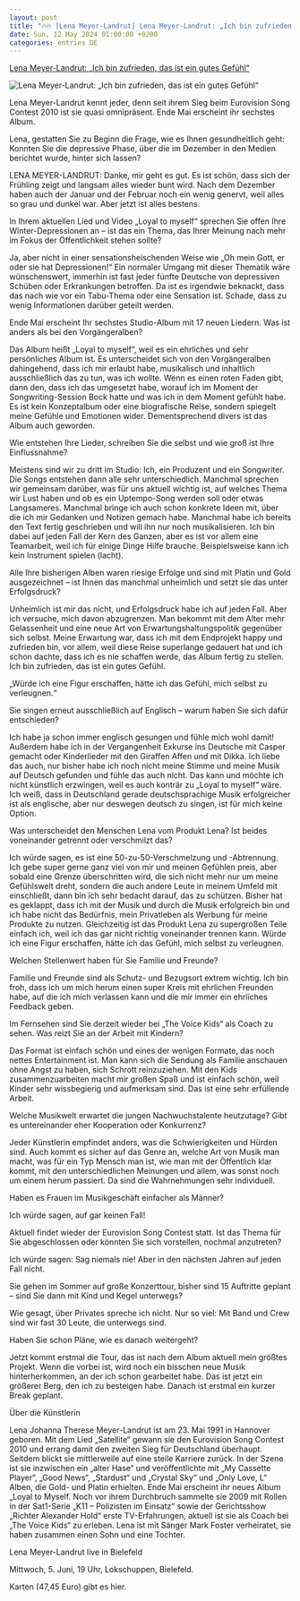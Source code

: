 ```yaml
---
layout: post
title: "🔥🔥 [Lena Meyer-Landrut] Lena Meyer-Landrut: „Ich bin zufrieden, das ist ein gutes Gefühl“"
date: Sun, 12 May 2024 01:00:00 +0200
categories: entries DE
---
```

[Lena Meyer-Landrut: „Ich bin zufrieden, das ist ein gutes Gefühl“](https://www.nw.de/nachrichten/kultur/kultur/23850926_Lena-Meyer-Landrut-Ich-bin-zufrieden-das-ist-ein-gutes-Gefuehl.html)

![Lena Meyer-Landrut: „Ich bin zufrieden, das ist ein gutes Gefühl“](https://www.nw.de/_em_daten/202692623/_/1xNW1QbnBDWFZKbkpSQXQ3OWptY1VwckJLckRxZ1ArR0RmbTJValN2SGY0SUxQdVMzQTE5R2ZPV3dJWllIWUIyVHVTS29ETjhPaTFISUhyaktIU3dHemkwdDFSbHpPOEl1L0d2emI5SUNmUFE9/240511-1223-473019396.jpg)

Lena Meyer-Landrut kennt jeder, denn seit ihrem Sieg beim Eurovision Song Contest 2010 ist sie quasi omnipräsent. Ende Mai erscheint ihr sechstes Album.

Lena, gestatten Sie zu Beginn die Frage, wie es Ihnen gesundheitlich geht: Konnten Sie die depressive Phase, über die im Dezember in den Medien berichtet wurde, hinter sich lassen?

LENA MEYER-LANDRUT: Danke, mir geht es gut. Es ist schön, dass sich der Frühling zeigt und langsam alles wieder bunt wird. Nach dem Dezember haben auch der Januar und der Februar noch ein wenig genervt, weil alles so grau und dunkel war. Aber jetzt ist alles bestens.

In Ihrem aktuellen Lied und Video „Loyal to myself“ sprechen Sie offen Ihre Winter-Depressionen an – ist das ein Thema, das Ihrer Meinung nach mehr im Fokus der Öffentlichkeit stehen sollte?

Ja, aber nicht in einer sensationsheischenden Weise wie „Oh mein Gott, er oder sie hat Depressionen!“ Ein normaler Umgang mit dieser Thematik wäre wünschenswert, immerhin ist fast jeder fünfte Deutsche von depressiven Schüben oder Erkrankungen betroffen. Da ist es irgendwie beknackt, dass das nach wie vor ein Tabu-Thema oder eine Sensation ist. Schade, dass zu wenig Informationen darüber geteilt werden.

Ende Mai erscheint Ihr sechstes Studio-Album mit 17 neuen Liedern. Was ist anders als bei den Vorgängeralben?

Das Album heißt „Loyal to myself“, weil es ein ehrliches und sehr persönliches Album ist. Es unterscheidet sich von den Vorgängeralben dahingehend, dass ich mir erlaubt habe, musikalisch und inhaltlich ausschließlich das zu tun, was ich wollte. Wenn es einen roten Faden gibt, dann den, dass ich das umgesetzt habe, worauf ich im Moment der Songwriting-Session Bock hatte und was ich in dem Moment gefühlt habe. Es ist kein Konzeptalbum oder eine biografische Reise, sondern spiegelt meine Gefühle und Emotionen wider. Dementsprechend divers ist das Album auch geworden.

Wie entstehen Ihre Lieder, schreiben Sie die selbst und wie groß ist Ihre Einflussnahme?

Meistens sind wir zu dritt im Studio: Ich, ein Produzent und ein Songwriter. Die Songs entstehen dann alle sehr unterschiedlich. Manchmal sprechen wir gemeinsam darüber, was für uns aktuell wichtig ist, auf welches Thema wir Lust haben und ob es ein Uptempo-Song werden soll oder etwas Langsameres. Manchmal bringe ich auch schon konkrete Ideen mit, über die ich mir Gedanken und Notizen gemach habe. Manchmal habe ich bereits den Text fertig geschrieben und will ihn nur noch musikalisieren. Ich bin dabei auf jeden Fall der Kern des Ganzen, aber es ist vor allem eine Teamarbeit, weil ich für einige Dinge Hilfe brauche. Beispielsweise kann ich kein Instrument spielen (lacht).

Alle Ihre bisherigen Alben waren riesige Erfolge und sind mit Platin und Gold ausgezeichnet – ist Ihnen das manchmal unheimlich und setzt sie das unter Erfolgsdruck?

Unheimlich ist mir das nicht, und Erfolgsdruck habe ich auf jeden Fall. Aber ich versuche, mich davon abzugrenzen. Man bekommt mit dem Alter mehr Gelassenheit und eine neue Art von Erwartungshaltungspolitik gegenüber sich selbst. Meine Erwartung war, dass ich mit dem Endprojekt happy und zufrieden bin, vor allem, weil diese Reise superlange gedauert hat und ich schon dachte, dass ich es nie schaffen werde, das Album fertig zu stellen. Ich bin zufrieden, das ist ein gutes Gefühl.

„Würde ich eine Figur erschaffen, hätte ich das Gefühl, mich selbst zu verleugnen.“

Sie singen erneut ausschließlich auf Englisch – warum haben Sie sich dafür entschieden?

Ich habe ja schon immer englisch gesungen und fühle mich wohl damit! Außerdem habe ich in der Vergangenheit Exkurse ins Deutsche mit Casper gemacht oder Kinderlieder mit den Giraffen Affen und mit Dikka. Ich liebe das auch, nur bisher habe ich noch nicht meine Stimme und meine Musik auf Deutsch gefunden und fühle das auch nicht. Das kann und möchte ich nicht künstlich erzwingen, weil es auch konträr zu „Loyal to myself“ wäre. Ich weiß, dass in Deutschland gerade deutschsprachige Musik erfolgreicher ist als englische, aber nur deswegen deutsch zu singen, ist für mich keine Option.

Was unterscheidet den Menschen Lena vom Produkt Lena? Ist beides voneinander getrennt oder verschmilzt das?

Ich würde sagen, es ist eine 50-zu-50-Verschmelzung und -Abtrennung. Ich gebe super gerne ganz viel von mir und meinen Gefühlen preis, aber sobald eine Grenze überschritten wird, die sich nicht mehr nur um meine Gefühlswelt dreht, sondern die auch andere Leute in meinem Umfeld mit einschließt, dann bin ich sehr bedacht darauf, das zu schützen. Bisher hat es geklappt, dass ich mit der Musik und durch die Musik erfolgreich bin und ich habe nicht das Bedürfnis, mein Privatleben als Werbung für meine Produkte zu nutzen. Gleichzeitig ist das Produkt Lena zu supergroßen Teile einfach ich, weil ich das gar nicht richtig voneinander trennen kann. Würde ich eine Figur erschaffen, hätte ich das Gefühl, mich selbst zu verleugnen.

Welchen Stellenwert haben für Sie Familie und Freunde?

Familie und Freunde sind als Schutz- und Bezugsort extrem wichtig. Ich bin froh, dass ich um mich herum einen super Kreis mit ehrlichen Freunden habe, auf die ich mich verlassen kann und die mir immer ein ehrliches Feedback geben.

Im Fernsehen sind Sie derzeit wieder bei „The Voice Kids“ als Coach zu sehen. Was reizt Sie an der Arbeit mit Kindern?

Das Format ist einfach schön und eines der wenigen Formate, das noch nettes Entertainment ist. Man kann sich die Sendung als Familie anschauen ohne Angst zu haben, sich Schrott reinzuziehen. Mit den Kids zusammenzuarbeiten macht mir großen Spaß und ist einfach schön, weil Kinder sehr wissbegierig und aufmerksam sind. Das ist eine sehr erfüllende Arbeit.

Welche Musikwelt erwartet die jungen Nachwuchstalente heutzutage? Gibt es untereinander eher Kooperation oder Konkurrenz?

Jeder Künstlerin empfindet anders, was die Schwierigkeiten und Hürden sind. Auch kommt es sicher auf das Genre an, welche Art von Musik man macht, was für ein Typ Mensch man ist, wie man mit der Öffentlich klar kommt, mit den unterschiedlichen Meinungen und allem, was sonst noch um einem herum passiert. Da sind die Wahrnehmungen sehr individuell.

Haben es Frauen im Musikgeschäft einfacher als Männer?

Ich würde sagen, auf gar keinen Fall!

Aktuell findet wieder der Eurovision Song Contest statt. Ist das Thema für Sie abgeschlossen oder könnten Sie sich vorstellen, nochmal anzutreten?

Ich würde sagen: Sag niemals nie! Aber in den nächsten Jahren auf jeden Fall nicht.

Sie gehen im Sommer auf große Konzerttour, bisher sind 15 Auftritte geplant – sind Sie dann mit Kind und Kegel unterwegs?

Wie gesagt, über Privates spreche ich nicht. Nur so viel: Mit Band und Crew sind wir fast 30 Leute, die unterwegs sind.

Haben Sie schon Pläne, wie es danach weitergeht?

Jetzt kommt erstmal die Tour, das ist nach dem Album aktuell mein größtes Projekt. Wenn die vorbei ist, wird noch ein bisschen neue Musik hinterherkommen, an der ich schon gearbeitet habe. Das ist jetzt ein größerer Berg, den ich zu besteigen habe. Danach ist erstmal ein kurzer Break geplant.

Über die Künstlerin

Lena Johanna Therese Meyer-Landrut ist am 23. Mai 1991 in Hannover geboren. Mit dem Lied „Satellite“ gewann sie den Eurovision Song Contest 2010 und errang damit den zweiten Sieg für Deutschland überhaupt. Seitdem blickt sie mittlerweile auf eine steile Karriere zurück. In der Szene ist sie inzwischen ein „alter Hase“ und veröffentlichte mit „My Cassette Player“, „Good News“, „Stardust“ und „Crystal Sky“ und „Only Love, L“ Alben, die Gold- und Platin erhielten. Ende Mai erscheint ihr neues Album „Loyal to Myself. Noch vor ihrem Durchbruch sammelte sie 2009 mit Rollen in der Sat1-Serie „K11 – Polizisten im Einsatz“ sowie der Gerichtsshow „Richter Alexander Hold“ erste TV-Erfahrungen, aktuell ist sie als Coach bei „The Voice Kids“ zu erleben. Lena ist mit Sänger Mark Foster verheiratet, sie haben zusammen einen Sohn und eine Tochter.

Lena Meyer-Landrut live in Bielefeld

Mittwoch, 5. Juni, 19 Uhr, Lokschuppen, Bielefeld.

Karten (47,45 Euro) gibt es hier.

